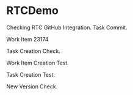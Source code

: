 # RTCDemo

Checking RTC GitHub Integration. Task Commit.

Work Item 23174

Task Creation Check.

Work Item Creation Test.

Task Creation Test.

New Version Check.
